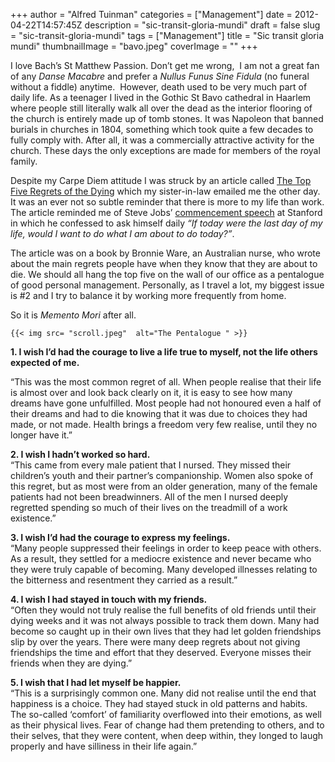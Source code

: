 +++
author = "Alfred Tuinman"
categories = ["Management"]
date = 2012-04-22T14:57:45Z
description = "sic-transit-gloria-mundi"
draft = false
slug = "sic-transit-gloria-mundi"
tags = ["Management"]
title = "Sic transit gloria mundi"
thumbnailImage = "bavo.jpeg" 
coverImage = ""
+++

I love Bach’s St Matthew Passion. Don’t get me wrong,  I am not a great fan of any *Danse Macabre* and prefer a *Nullus Funus Sine Fidula* (no funeral without a fiddle) anytime.  However, death used to be very much part of daily life. As a teenager I lived in the Gothic St Bavo cathedral in Haarlem where people still literally walk all over the dead as the interior flooring of the church is entirely made up of tomb stones. It was Napoleon that banned burials in churches in 1804, something which took quite a few decades to fully comply with. After all, it was a commercially attractive activity for the church. These days the only exceptions are made for members of the royal family.

Despite my Carpe Diem attitude I was struck by an article called [The Top Five Regrets of the Dying](http://www.guardian.co.uk/lifeandstyle/2012/feb/01/top-five-regrets-of-the-dying) which my sister-in-law emailed me the other day. It was an ever not so subtle reminder that there is more to my life than work. The article reminded me of Steve Jobs’ [commencement speech](http://www.youtube.com/watch?v=D1R-jKKp3NA) at Stanford in which he confessed to ask himself daily *“If today were the last day of my life, would I want to do what I am about to do today?”*.

The article was on a book by Bronnie Ware, an Australian nurse, who wrote  about the main regrets people have when they know that they are about to die. We should all hang the top five on the wall of our office as a pentalogue of good personal management. Personally, as I travel a lot, my biggest issue is #2 and I try to balance it by working more frequently from home.

So it is *Memento Mori* after all.


	{{< img src= "scroll.jpeg"  alt="The Pentalogue " >}}


**1. I wish I’d had the courage to live a life true to myself, not the life others expected of me.**

“This was the most common regret of all. When people realise that their life is almost over and look back clearly on it, it is easy to see how many dreams have gone unfulfilled. Most people had not honoured even a half of their dreams and had to die knowing that it was due to choices they had made, or not made. Health brings a freedom very few realise, until they no longer have it.”

**2. I wish I hadn’t worked so hard.**  
 “This came from every male patient that I nursed. They missed their children’s youth and their partner’s companionship. Women also spoke of this regret, but as most were from an older generation, many of the female patients had not been breadwinners. All of the men I nursed deeply regretted spending so much of their lives on the treadmill of a work existence.”

**3. I wish I’d had the courage to express my feelings.**  
 “Many people suppressed their feelings in order to keep peace with others. As a result, they settled for a mediocre existence and never became who they were truly capable of becoming. Many developed illnesses relating to the bitterness and resentment they carried as a result.”

**4. I wish I had stayed in touch with my friends.**  
 “Often they would not truly realise the full benefits of old friends until their dying weeks and it was not always possible to track them down. Many had become so caught up in their own lives that they had let golden friendships slip by over the years. There were many deep regrets about not giving friendships the time and effort that they deserved. Everyone misses their friends when they are dying.”

**5. I wish that I had let myself be happier.**  
 “This is a surprisingly common one. Many did not realise until the end that happiness is a choice. They had stayed stuck in old patterns and habits. The so-called ‘comfort’ of familiarity overflowed into their emotions, as well as their physical lives. Fear of change had them pretending to others, and to their selves, that they were content, when deep within, they longed to laugh properly and have silliness in their life again.”

